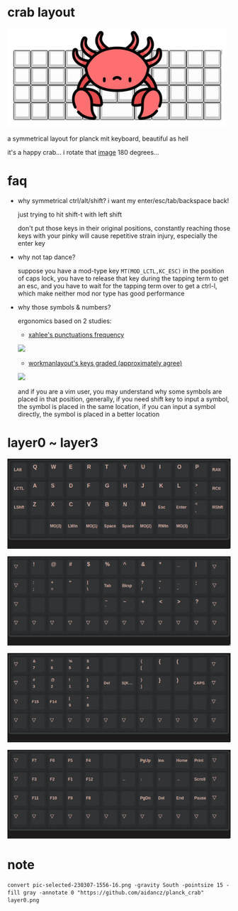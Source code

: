 # crab layout

![](image/crab_on_planck.png)

a symmetrical layout for planck mit keyboard, beautiful as hell

it's a happy crab... i rotate that [image](https://www.flaticon.com/free-icons/crab) 180 degrees...

# faq

- why symmetrical ctrl/alt/shift? i want my enter/esc/tab/backspace back!

	just trying to hit shift-t with left shift

	don't put those keys in their original positions, constantly reaching those keys with your pinky will cause repetitive strain injury, especially the enter key

- why not tap dance?

	suppose you have a mod-type key `MT(MOD_LCTL,KC_ESC)` in the position of caps lock, you have to release that key during the tapping term to get an esc, and you have to wait for the tapping term over to get a ctrl-l, which make neither mod nor type has good performance

- why those symbols & numbers?

	ergonomics based on 2 studies:

	- [xahlee's punctuations frequency](http://xahlee.info/comp/computer_language_char_distribution.html)

	![](http://xahlee.info/comp/i/computer_language_char_frequency.png)

	- [workmanlayout's keys graded (approximately agree)](https://workmanlayout.org/#back-to-the-drawing-board)

	![](https://github.com/kdeloach/workman/raw/gh-pages/images/keyboard_graded_grid.png)

	and if you are a vim user, you may understand why some symbols are placed in that position, generally, if you need shift key to input a symbol, the symbol is placed in the same location, if you can input a symbol directly, the symbol is placed in a better location

# layer0 ~ layer3

![](2023-03-29/layer0_fix.png)

![](2023-03-29/layer1.png)

![](2023-03-29/layer2_fix_fix.png)

![](2023-03-29/layer3_fix.png)

# note

`convert pic-selected-230307-1556-16.png -gravity South -pointsize 15 -fill gray -annotate 0 "https://github.com/aidancz/planck_crab" layer0.png`
